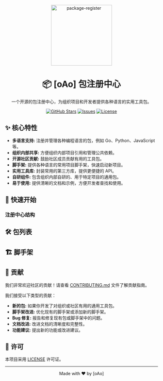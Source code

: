 <p align="center">
  <img src="https://avatars.githubusercontent.com/u/191876594?s=200&v=4" alt="package-register" width="200">
</p>

<h1 align="center">📦 [oAo] 包注册中心</h1>

<p align="center">
  一个开源的包注册中心，为组织项目和开发者提供各种语言的实用工具包。
</p>

<p align="center">
  <a href="https://github.com/package-register"><img src="https://img.shields.io/github/stars/你的用户名/你的仓库名?style=social" alt="GitHub Stars"></a>
  <a href="https://github.com/package-register/issues"><img src="https://img.shields.io/github/issues/你的用户名/你的仓库名" alt="Issues"></a>
  <a href="https://github.com/package-register/blob/main/LICENSE"><img src="https://img.shields.io/github/license/你的用户名/你的仓库名" alt="License"></a>

## ✨ 核心特性

* **多语言支持:** 注册并管理各种编程语言的包，例如 Go、Python、JavaScript 等。
* **组织内部共享:** 方便组织内部项目引用和管理公共依赖。
* **开源社区贡献:** 鼓励社区成员贡献有用的工具包。
* **脚手架:** 提供各种语言的常用项目脚手架，快速启动新项目。
* **实用工具库:** 封装常用的第三方库，提供更便捷的 API。
* **自研组件:** 包含组织内部自研的、用于特定项目的通用包。
* **易于使用:** 提供清晰的文档和示例，方便开发者查找和使用。

## 🚀 快速开始

### 注册中心结构
<!-- 
本仓库主要包含以下目录：

```
├── docs/         # 文档和使用说明
├── go/           # Go 语言相关的包和脚手架
├── python/       # Python 语言相关的包和脚手架
├── javascript/   # JavaScript 语言相关的包和脚手架
├── other/        # 其他语言的包和脚手架
├── templates/    # 项目脚手架模板
└── CONTRIBUTING.md # 贡献指南
``` -->

## 🛠️ 包列表

<!-- | 语言     | 包名                                     | 描述                                     | 作者/维护者 |
| -------- | ---------------------------------------- | ---------------------------------------- | ----------- |
| Go       | `github.com/你的组织名称/你的仓库名/go/stringutil` | 字符串处理实用工具函数                   | @你的GitHub用户名 |
| Go       | `github.com/你的组织名称/你的仓库名/go/httpclient` | 封装的 HTTP 客户端，提供重试、超时等功能 | @其他贡献者   |
| Python   | `your_organization.utils.date`           | 日期时间处理工具                       | @你的GitHub用户名 |
| Python   | `your_organization.framework.base`       | 基础框架组件                           | @其他贡献者   |
| JavaScript | `@your-org/ui-components`                | 通用 UI 组件库                         | @你的GitHub用户名 |
| ...      | ...                                      | ...                                      | ...         | -->

## 🏗️ 脚手架

<!-- 我们提供了一些常用的项目脚手架，帮助你快速启动新项目。

| 语言     | 脚手架名称         | 描述                                     | 如何使用                                                                 |
| -------- | ---------------- | ---------------------------------------- | ------------------------------------------------------------------------ |
| Go       | `web-api`        | 基础的 Web API 项目结构                    | `go get -u github.com/你的组织名称/你的仓库名/templates/go/web-api && web-api init my-project` |
| Python   | `cli-app`        | 简单的命令行应用结构                     | 请参考 `templates/python/cli-app/README.md`                               |
| JavaScript | `react-starter`  | 基于 React 的前端项目模板                 | 请参考 `templates/javascript/react-starter/README.md`                     |
| ...      | ...              | ...                                      | ...                                                                      | -->

## 🤝 贡献

我们非常欢迎社区的贡献！请查看 [CONTRIBUTING.md](CONTRIBUTING.md) 文件了解贡献指南。

我们接受以下类型的贡献：

* **新的包:** 如果你开发了对组织或社区有用的通用工具包。
* **脚手架改进:** 优化现有的脚手架或添加新的脚手架。
* **Bug 修复:** 报告和修复现有包或脚手架中的问题。
* **文档改进:** 改进文档的清晰度和完整性。
* **功能建议:** 提出新的功能或改进建议。

## 📜 许可

本项目采用 [LICENSE](LICENSE) 许可证。

---

<p align="center">
  Made with ❤️ by [oAo]
</p>